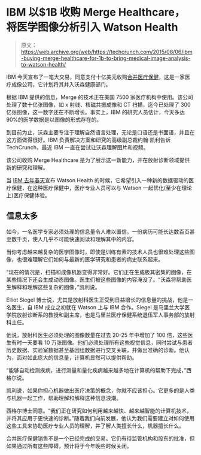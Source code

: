 # IBM 以$1B 收购 Merge Healthcare，将医学图像分析引入 Watson Health 

> 原文：<https://web.archive.org/web/https://techcrunch.com/2015/08/06/ibm-buying-merge-healthcare-for-1b-to-bring-medical-image-analysis-to-watson-health/>

IBM 今天宣布了一笔大交易，同意支付十亿美元收购[合并医疗保健](https://web.archive.org/web/20221205165032/http://www.merge.com/)，这是一家医疗成像公司，它计划将其并入沃森健康部门。

根据 IBM 提供的信息，Merge 的技术正在美国 7500 家医疗机构中使用。该公司处理了数十亿张图像，如 x 射线、核磁共振成像和 CT 扫描，迄今已处理了 300 亿张图像，这一数字还在不断增长。事实上，IBM 的研究人员估计，今天多达 90%的医学数据是以图像的形式存在的。

到目前为止，沃森主要专注于理解自然语言处理，无论是口语还是书面语，并且在这方面做得很好。IBM 负责解决方案和研究的高级副总裁约翰·凯利告诉 TechCrunch，最近 IBM 一直在尝试让沃森理解图片和视频。

该公司收购 Merge Healthcare 是为了展示这一新能力，并在放射诊断领域提供新的研究和理解。

当 [IBM 去年春天](https://web.archive.org/web/20221205165032/http://www.computerworld.com/article/2909534/ibm-launches-watson-health-global-analytics-cloud.html)宣布 Watson Health 的时候，它希望引入一种新的数据驱动的医疗保健，在这种医疗保健中，医疗专业人员可以与 Watson 一起优化(至少在理论上)医疗保健体验。

## 信息太多

如今，一名医学专家必须处理的信息量令人难以置信。一份病历可能长达数百页甚至数千页，使人几乎不可能快速阅读和理解其中的内容。

当你考虑越来越复杂的医学图像时，即使是训练有素的技术人员也很难处理这些图像，也很难理解它们如何与最新的医学研究和患者的病史联系起来。

“现在的情况是，扫描和成像机器变得非常好。它们正在生成极其密集的图像，在某些情况下还会生成动态图像。医生们被这些图像的内容淹没了。“沃森将帮助医生解释和理解这些复杂的图像，”凯利说。

Elliot Siegel 博士说，尤其是放射科医生正受到日益增长的信息量的挑战，他是一名医生，自 IBM 成立之初就在 Watson 上与 IBM 合作。Siegel 是马里兰大学医学院放射诊断系的教授和副主席，也是马里兰医疗保健系统退伍军人事务部的放射科主任。

他说，放射科医生必须处理的图像数量在过去 20-25 年中增加了 100 倍，这些医生有时一天要看 10 万张图像。他们必须处理所有这些视觉信息，同时尝试与患者历史数据、实验室数据甚至基因组数据进行交叉关联，并做出准确的诊断。他认为，面对如此庞大的信息量，计算机显然可以提供帮助。

“能够自动检测疾病，进行测量和量化疾病越来越多地在计算机的帮助下完成，”西格尔说。

凯利说，如果你担心机器做出医疗决策的概念，你就不应该担心。它更多的是人类与机器一起工作，帮助理解和解释这种信息浪潮。

西格尔博士同意。“我们正在研究如何利用越来越快、越来越智能的计算机技术，并将其应用于更快速的诊断。”随着我们向前发展，他认为我们需要建立对如何使用这些工具来协助医疗专业人员的理解，并了解人类擅长什么，机器擅长什么。

合并医疗保健销售不是一个已经完成的交易。它仍有待监管机构和股东的批准，但如果通过所有这些障碍，预计将于今年晚些时候关闭。